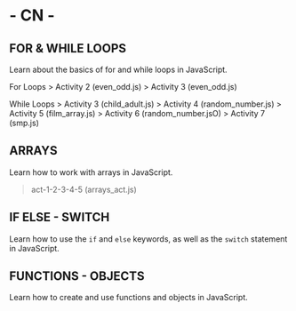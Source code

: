 # - CN -

## FOR & WHILE LOOPS
Learn about the basics of for and while loops in JavaScript.

For Loops
	> Activity 2 (even_odd.js)
	> Activity 3 (even_odd.js)

While Loops
	> Activity 3 (child_adult.js)
	> Activity 4 (random_number.js)
	> Activity 5 (film_array.js)
	> Activity 6 (random_number.jsO)
	> Activity 7 (smp.js)

## ARRAYS 
Learn how to work with arrays in JavaScript.

> act-1-2-3-4-5 (arrays_act.js)


## IF ELSE - SWITCH
Learn how to use the `if` and `else` keywords, as well as the `switch` statement in JavaScript.

## FUNCTIONS - OBJECTS
Learn how to create and use functions and objects in JavaScript.
